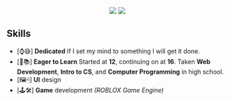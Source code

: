 <p align="center">
  <img src="https://github-readme-stats.vercel.app/api/top-langs/?username=4idenn&title_color=ffffff&text_color=daf7dc&bg_color=151515"/>
  <img src="https://github-readme-stats.vercel.app/api?username=4idenn&&show_icons=true&title_color=ffffff&icon_color=bb2acf&text_color=daf7dc&bg_color=151515"/>
</p>

## Skills
- [⌚😅] **Dedicated** If I set my mind to something I will get it done.
- [🧠📚] **Eager to Learn** Started at **12**, continuing on at **16**. Taken **Web Development**, **Intro to CS**, and **Computer Programming** in high school.
- [🖼️🖱] **UI** design
- [🕹️🛠️] **Game** development *(ROBLOX Game Engine)*
